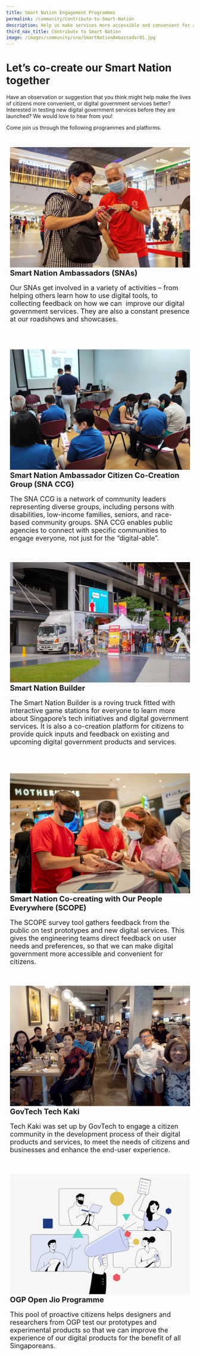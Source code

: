 ```yaml
---
title: Smart Nation Engagement Programmes
permalink: /community/Contribute-to-Smart-Nation
description: Help us make services more accessible and convenient for all Singaporeans.
third_nav_title: Contribute to Smart Nation
image: /images/community/sna/SmartNationAmbassador01.jpg
---
```

# Let’s co-create our Smart Nation together

Have an observation or suggestion that you think might help make the lives of citizens more convenient, or digital government services better? Interested in testing new digital government services before they are launched? We would love to hear from you! 

Come join us through the following programmes and platforms.

<div class="row" style="padding: 20px 0px 0px 0px;">

<div class="col" style="padding: 10px 10px 10px 10px;">
<a href="/community/smart-nation-ambassadors"><img src="/images/community/sna/SmartNationAmbassador07.jpeg" alt="Smart Nation Ambassadors (SNAs"></a><br>
		<span style="font-size:20px;"><b>Smart Nation Ambassadors (SNAs)</b></span><br><br><span style="font-size:18px;">Our SNAs get involved in a variety of activities – from helping others learn how to use digital tools, to collecting feedback on how we can  improve our digital government services. They are also a constant presence at our roadshows and showcases.<br></span><br><br>
</div>&nbsp; &nbsp; &nbsp; &nbsp;
	
<div class="col" style="padding: 10px 10px 10px 10px;">
<a href="/community/snaccg"><img src="/images/community/CCG/SNACCG_01.jpeg" alt="Smart Nation Ambassador Citizen Co-Creation Group (SNA CCG)" alt="Smart Nation Ambassador Citizen Co-Creation Group (SNA CCG)"></a><br><span style="font-size:20px;"><b>Smart Nation Ambassador Citizen Co-Creation Group (SNA CCG)</b></span><br><br><span style="font-size:18px;">The SNA CCG is a network of community leaders representing diverse groups, including persons with disabilities, low-income families, seniors, and race-based community groups. SNA CCG enables public agencies to connect with specific communities to engage everyone, not just for the “digital-able”.
</span><br><br>
</div>&nbsp; &nbsp; &nbsp; &nbsp;

<div class="col" style="padding: 10px 10px 10px 10px;">
<a href="/community/showcases/builder"><img src="/images/community/builder/Smart_Nation_Builder_25.jpeg" alt="Smart Nation Builder" alt="Smart Nation Builder"></a><br><span style="font-size:20px;"><b>Smart Nation Builder</b></span><br><br><span style="font-size:18px;">The Smart Nation Builder is a roving truck fitted with interactive game stations for everyone to learn more about Singapore’s tech initiatives and digital government services. It is also a co-creation platform for citizens to provide quick inputs and feedback on existing and upcoming digital government products and services.
</span><br><br>
</div>&nbsp; &nbsp; &nbsp; &nbsp;

</div>

<div class="row" style="padding: 20px 0px 0px 0px;">

<div class="col" style="padding: 10px 10px 10px 10px;">
<a href="/community/SCOPE"><img src="/images/community/sna/SmartNationAmbassador01.jpg" alt="Smart Nation Co-creating with Our People Everywhere (SCOPE)"></a><br><span style="font-size:20px;"><b>Smart Nation Co-creating with Our People Everywhere (SCOPE)</b></span><br><br><span style="font-size:18px;">The SCOPE survey tool gathers feedback from the public on test prototypes and new digital services. This gives the engineering teams direct feedback on user needs and preferences, so that we can make digital government more accessible and convenient for citizens.</span><br><br>
</div>&nbsp; &nbsp; &nbsp; &nbsp;

<div class="col" style="padding: 10px 10px 10px 10px;">
<a href="/community/techkaki"><img src="/images/community/TechKaki/TechKaki_01.jpeg" alt="GovTech Tech Kaki"></a><br><span style="font-size:20px;"><b>GovTech Tech Kaki</b></span><br><br><span style="font-size:18px;">Tech Kaki was set up by GovTech to engage a citizen community in the development process of their digital products and services, to meet the needs of citizens and businesses and enhance the end-user experience.</span><br><br>
</div>&nbsp; &nbsp; &nbsp; &nbsp;

<div class="col" style="padding: 10px 10px 10px 10px;">
<a href="/community/openjio"><img src="/images/community/OpenJio/OpenJio_01.jpeg" alt="OGP Open Jio Programme" alt="OGP Open Jio Programme"></a><br><span style="font-size:20px;"><b>OGP Open Jio Programme</b></span><br><br><span style="font-size:18px;">This pool of proactive citizens helps designers and researchers from OGP test our prototypes and experimental products so that we can improve the experience of our digital products for the benefit of all Singaporeans.
</span><br><br>
</div>&nbsp; &nbsp; &nbsp; &nbsp;
	
</div>